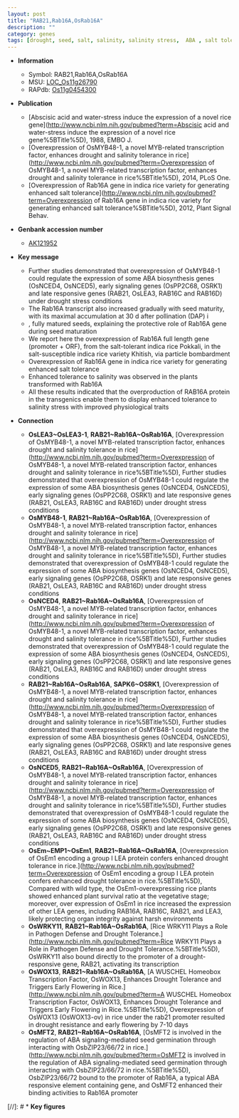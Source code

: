 ```yaml
---
layout: post
title: "RAB21,Rab16A,OsRab16A"
description: ""
category: genes
tags: [drought, seed, salt, salinity, salinity stress,  ABA , salt tolerance]
---
```


* **Information**  
    + Symbol: RAB21,Rab16A,OsRab16A  
    + MSU: [LOC_Os11g26790](http://rice.uga.edu/cgi-bin/ORF_infopage.cgi?orf=LOC_Os11g26790)  
    + RAPdb: [Os11g0454300](http://rapdb.dna.affrc.go.jp/viewer/gbrowse_details/irgsp1?name=Os11g0454300)  

* **Publication**  
    + [Abscisic acid and water-stress induce the expression of a novel rice gene](http://www.ncbi.nlm.nih.gov/pubmed?term=Abscisic acid and water-stress induce the expression of a novel rice gene%5BTitle%5D), 1988, EMBO J.
    + [Overexpression of OsMYB48-1, a novel MYB-related transcription factor, enhances drought and salinity tolerance in rice](http://www.ncbi.nlm.nih.gov/pubmed?term=Overexpression of OsMYB48-1, a novel MYB-related transcription factor, enhances drought and salinity tolerance in rice%5BTitle%5D), 2014, PLoS One.
    + [Overexpression of Rab16A gene in indica rice variety for generating enhanced salt tolerance](http://www.ncbi.nlm.nih.gov/pubmed?term=Overexpression of Rab16A gene in indica rice variety for generating enhanced salt tolerance%5BTitle%5D), 2012, Plant Signal Behav.

* **Genbank accession number**  
    + [AK121952](http://www.ncbi.nlm.nih.gov/nuccore/AK121952)

* **Key message**  
    + Further studies demonstrated that overexpression of OsMYB48-1 could regulate the expression of some ABA biosynthesis genes (OsNCED4, OsNCED5), early signaling genes (OsPP2C68, OSRK1) and late responsive genes (RAB21, OsLEA3, RAB16C and RAB16D) under drought stress conditions
    + The Rab16A transcript also increased gradually with seed maturity, with its maximal accumulation at 30 d after pollination (DAP) i
    + , fully matured seeds, explaining the protective role of Rab16A gene during seed maturation
    + We report here the overexpression of Rab16A full length gene (promoter + ORF), from the salt-tolerant indica rice Pokkali, in the salt-susceptible indica rice variety Khitish, via particle bombardment
    + Overexpression of Rab16A gene in indica rice variety for generating enhanced salt tolerance
    + Enhanced tolerance to salinity was observed in the plants transformed with Rab16A
    + All these results indicated that the overproduction of RAB16A protein in the transgenics enable them to display enhanced tolerance to salinity stress with improved physiological traits

* **Connection**  
    + __OsLEA3~OsLEA3-1__, __RAB21~Rab16A~OsRab16A__, [Overexpression of OsMYB48-1, a novel MYB-related transcription factor, enhances drought and salinity tolerance in rice](http://www.ncbi.nlm.nih.gov/pubmed?term=Overexpression of OsMYB48-1, a novel MYB-related transcription factor, enhances drought and salinity tolerance in rice%5BTitle%5D), Further studies demonstrated that overexpression of OsMYB48-1 could regulate the expression of some ABA biosynthesis genes (OsNCED4, OsNCED5), early signaling genes (OsPP2C68, OSRK1) and late responsive genes (RAB21, OsLEA3, RAB16C and RAB16D) under drought stress conditions
    + __OsMYB48-1__, __RAB21~Rab16A~OsRab16A__, [Overexpression of OsMYB48-1, a novel MYB-related transcription factor, enhances drought and salinity tolerance in rice](http://www.ncbi.nlm.nih.gov/pubmed?term=Overexpression of OsMYB48-1, a novel MYB-related transcription factor, enhances drought and salinity tolerance in rice%5BTitle%5D), Further studies demonstrated that overexpression of OsMYB48-1 could regulate the expression of some ABA biosynthesis genes (OsNCED4, OsNCED5), early signaling genes (OsPP2C68, OSRK1) and late responsive genes (RAB21, OsLEA3, RAB16C and RAB16D) under drought stress conditions
    + __OsNCED4__, __RAB21~Rab16A~OsRab16A__, [Overexpression of OsMYB48-1, a novel MYB-related transcription factor, enhances drought and salinity tolerance in rice](http://www.ncbi.nlm.nih.gov/pubmed?term=Overexpression of OsMYB48-1, a novel MYB-related transcription factor, enhances drought and salinity tolerance in rice%5BTitle%5D), Further studies demonstrated that overexpression of OsMYB48-1 could regulate the expression of some ABA biosynthesis genes (OsNCED4, OsNCED5), early signaling genes (OsPP2C68, OSRK1) and late responsive genes (RAB21, OsLEA3, RAB16C and RAB16D) under drought stress conditions
    + __RAB21~Rab16A~OsRab16A__, __SAPK6~OSRK1__, [Overexpression of OsMYB48-1, a novel MYB-related transcription factor, enhances drought and salinity tolerance in rice](http://www.ncbi.nlm.nih.gov/pubmed?term=Overexpression of OsMYB48-1, a novel MYB-related transcription factor, enhances drought and salinity tolerance in rice%5BTitle%5D), Further studies demonstrated that overexpression of OsMYB48-1 could regulate the expression of some ABA biosynthesis genes (OsNCED4, OsNCED5), early signaling genes (OsPP2C68, OSRK1) and late responsive genes (RAB21, OsLEA3, RAB16C and RAB16D) under drought stress conditions
    + __OsNCED5__, __RAB21~Rab16A~OsRab16A__, [Overexpression of OsMYB48-1, a novel MYB-related transcription factor, enhances drought and salinity tolerance in rice](http://www.ncbi.nlm.nih.gov/pubmed?term=Overexpression of OsMYB48-1, a novel MYB-related transcription factor, enhances drought and salinity tolerance in rice%5BTitle%5D), Further studies demonstrated that overexpression of OsMYB48-1 could regulate the expression of some ABA biosynthesis genes (OsNCED4, OsNCED5), early signaling genes (OsPP2C68, OSRK1) and late responsive genes (RAB21, OsLEA3, RAB16C and RAB16D) under drought stress conditions
    + __OsEm~EMP1~OsEm1__, __RAB21~Rab16A~OsRab16A__, [Overexpression of OsEm1 encoding a group I LEA protein confers enhanced drought tolerance in rice.](http://www.ncbi.nlm.nih.gov/pubmed?term=Overexpression of OsEm1 encoding a group I LEA protein confers enhanced drought tolerance in rice.%5BTitle%5D), Compared with wild type, the OsEm1-overexpressing rice plants showed enhanced plant survival ratio at the vegetative stage; moreover, over expression of OsEm1 in rice increased the expression of other LEA genes, including RAB16A, RAB16C, RAB21, and LEA3, likely protecting organ integrity against harsh environments
    + __OsWRKY11__, __RAB21~Rab16A~OsRab16A__, [Rice WRKY11 Plays a Role in Pathogen Defense and Drought Tolerance.](http://www.ncbi.nlm.nih.gov/pubmed?term=Rice WRKY11 Plays a Role in Pathogen Defense and Drought Tolerance.%5BTitle%5D),  OsWRKY11 also bound directly to the promoter of a drought-responsive gene, RAB21, activating its transcription
    + __OsWOX13__, __RAB21~Rab16A~OsRab16A__, [A WUSCHEL Homeobox Transcription Factor, OsWOX13, Enhances Drought Tolerance and Triggers Early Flowering in Rice.](http://www.ncbi.nlm.nih.gov/pubmed?term=A WUSCHEL Homeobox Transcription Factor, OsWOX13, Enhances Drought Tolerance and Triggers Early Flowering in Rice.%5BTitle%5D),  Overexpression of OsWOX13 (OsWOX13-ov) in rice under the rab21 promoter resulted in drought resistance and early flowering by 7-10 days
    + __OsMFT2__, __RAB21~Rab16A~OsRab16A__, [OsMFT2 is involved in the regulation of ABA signaling-mediated seed germination through interacting with OsbZIP23/66/72 in rice.](http://www.ncbi.nlm.nih.gov/pubmed?term=OsMFT2 is involved in the regulation of ABA signaling-mediated seed germination through interacting with OsbZIP23/66/72 in rice.%5BTitle%5D),  OsbZIP23/66/72 bound to the promoter of Rab16A, a typical ABA responsive element containing gene, and OsMFT2 enhanced their binding activities to Rab16A promoter

[//]: # * **Key figures**  


